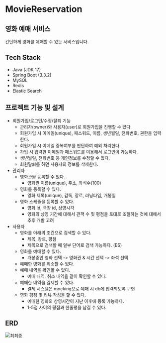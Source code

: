 # MovieReservation

## 영화 예매 서비스

간단하게 영화를 예매할 수 있는 서비스입니다.

## Tech Stack
- Java (JDK 17)
- Spring Boot (3.3.2)
- MySQL
- Redis
- Elastic Search

## 프로젝트 기능 및 설계
- 회원가입/로그인/수정/탈퇴 기능
    - 관리자(owner)와 사용자(user)로 회원가입을 진행할 수 있다.
    - 회원가입 시 이메일(unique), 패스워드, 이름, 생년월일, 전화번호, 권한을 입력한다.
    - 회원가입 시 이메일 중복여부를 판단하여 예외 처리한다.
    - 가입 시 입력한 이메일과 패스워드를 이용해서 로그인이 가능하다.
    - 생년월일, 전화번호 등 개인정보를 수정할 수 있다.
    - 회원탈퇴를 하면 사용자의 정보를 삭제한다.
- 관리자
    - 영화관을 등록할 수 있다.
        - 영화관 이름(unique), 주소, 좌석수(100)
    - 영화를 등록할 수 있다.
        - 영화 제목(unique), 감독, 장르, 러닝타임, 개봉일
    - 영화 스케쥴을 등록할 수 있다.
        - 영화 id, 극장 id, 상영시각
        - 영화의 상영 기간에 대해서 관객 수 및 평점을 토대로 조절하는 것에 대해서 추후 개발 고려
- 사용자
    - 영화를 아래의 조건으로 검색할 수 있다.
        - 제목, 장르, 평점
        - 제목으로 검색할 때 일부 단어로 검색 가능하다. (ES)
    - 영화를 예매할 수 있다.
        - 개봉중인 영화 선택 -> 영화관 & 시간 선택 -> 좌석 선택
    - 예매한 영화를 취소할 수 있다.
    - 예매 내역을 확인할 수 있다.
        - 예매 내역, 취소 내역을 같이 확인할 수 있다.
    - 예매한 내역을 결제할 수 있다.
        - 결제 시스템은 mocking으로 예매 시 db에 입력되도록 구현
    - 영화 평점 및 리뷰 작성을 할 수 있다.
        - 예매한 영화의 상영시간이 지난 이후에 등록 가능하다.
        - 1-5점 사이의 평점과 한줄평을 남길 수 있다.

## ERD
![최최종](https://github.com/user-attachments/assets/ec2e9e50-c2c3-45f5-8344-e0093a874b44)



